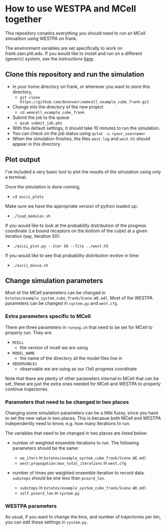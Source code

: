 # How to use WESTPA and MCell together

This repository conatins everything you should need to run an MCell simualtion using WESTPA on frank.

The environment variables are set specifically to work on frank.sam.pitt.edu.
If you would like to install and run on a different (generic) system, see the instructions [here](https://github.com/donovanr/wemcell_example_cube).

## Clone this repository and run the simulation

- In your home directory on frank, or wherever you want to store this directory,
   - `git clone https://github.com/donovanr/wemcell_example_cube_frank.git`
- Change into the directory of the new project
   - `cd wemcell_example_cube_frank`
- Submit the job to the queue
   - `qsub submit_job.pbs`
- With the default settings, it should take 10 minutes to run the simulation.
- You can check on the job status using `qstat -u <your_username>`
- When the simulation finishes, the files `west.log` and `west.h5` should appear in this directory.

## Plot output

I've included a very basic tool to plot the results of the simulation using only a terminal.

Once the simulation is done running,
- `cd ascii_plots`

Make sure we have the appropriate version of python loaded up:
- `./load_modules.sh`

If you would like to look at the probability distribution of the progress coordinate (i.e bound receptors on the bottom of the cube) at a given iteration (say, iteration 50):
- `./ascii_plot.py --iter 50 --file ../west.h5`

If you would like to see that probability distribution evolve in time:
- `./ascii_movie.sh`


## Change simulation parameters

Most of the MCell parameters can be changed in `bstates/example_system_cube_frank/Scene.WE.mdl`. 
Most of the WESTPA parameters can be changed in `system.py` and `west.cfg`.

### Extra parameters specific to MCell

There are three parameters in `runseg.sh` that need to be set for MCell to properly run.
They are:
- `MCELL`
   - the version of mcell we are using
- `MODEL_NAME`
   - the name of the directory all the model files live in 
- `OBSERVABLE1`
   - observable we are using as our (1st) progress coordinate

Note that there are plenty of other parameters internal to MCell that can be set, these are just the extra ones needed for MCell and WESTPA to properly continue trajectories.

### Parameters that need to be changed in two places

Changing some simulation parameters can be a little fussy, since you have to set the new value in two places.
This is becasue both MCell and WESTPA independently need to know, e.g. how many iterations to run.

The variables that need to be changed in two places are listed below:

- number of weighted ensemble iterations to run. The following parameters should be the same:
   - `we_iters` in `bstates/example_system_cube_frank/Scene.WE.mdl`
   - `west:propogation:max_total_iterations` in `west.cfg`

- number of times per weighted ensemble iteration to record data. `substeps` should be one less than `pcoord_len`.
   - `substeps` in `bstates/example_system_cube_frank/Scene.WE.mdl`
   - `self.pcoord_len` in `system.py`

### WESTPA parameters

As usual, if you want to change the bins, and number of trajectories per bin, you can edit these settings in `system.py`.

